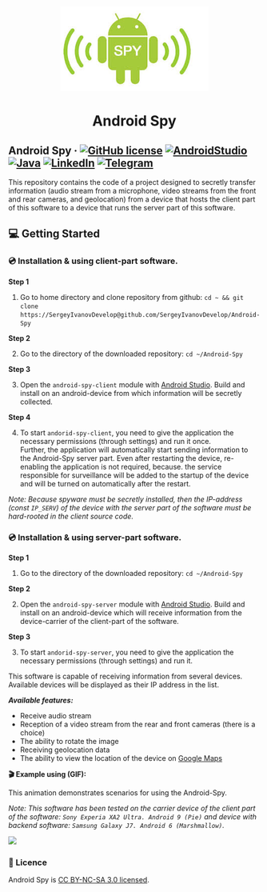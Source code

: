 <p align="center">
  <a href="https://github.com/SergeyIvanovDevelop/Android-Spy">
    <img alt="Android Spy" src="./resources/Android-Spy.jpeg" />
  </a>
</p>
<h1 align="center">
  Android Spy
</h1>

## Android Spy &middot; [![GitHub license](https://img.shields.io/badge/license-CC%20BY--NC--SA%203.0-blue)](./LICENSE) [![AndroidStudio](https://img.shields.io/badge/IDE-AndroidStudio-blue)](https://developer.android.com/studio) [![Java](https://img.shields.io/badge/lang-Java-9cf)](https://www.java.com/) [![LinkedIn](https://img.shields.io/badge/linkedin-Sergey%20Ivanov-blue)](https://www.linkedin.com/in/sergey-ivanov-33413823a/) [![Telegram](https://img.shields.io/badge/telegram-%40SergeyIvanov__dev-blueviolet)](https://t.me/SergeyIvanov_dev) ##

This repository contains the code of a project designed to secretly transfer information (audio stream from a microphone, video streams from the front and rear cameras, and geolocation) from a device that hosts the client part of this software to a device that runs the server part of this software.

## :computer: Getting Started  ##

### :cd: Installation & using client-part software.


**Step 1**

1. Go to home directory and clone repository from github: `cd ~ && git clone https://SergeyIvanovDevelop@github.com/SergeyIvanovDevelop/Android-Spy`

**Step 2**<br>

2. Go to the directory of the downloaded repository: `cd ~/Android-Spy`

**Step 3**<br>

3. Open the `android-spy-client` module with [Android Studio](https://developer.android.com/studio). Build and install on an android-device from which information will be secretly collected.

**Step 4**<br>

4. To start `andorid-spy-client`, you need to give the application the necessary permissions (through settings) and run it once.<br>
Further, the application will automatically start sending information to the Android-Spy server part. Even after restarting the device, re-enabling the application is not required, because. the service responsible for surveillance will be added to the startup of the device and will be turned on automatically after the restart.

_Note: Because spyware must be secretly installed, then the IP-address (const `IP_SERV`) of the device with the server part of the software must be hard-rooted in the client source code._

### :cd: Installation & using server-part software.

**Step 1**<br>

1. Go to the directory of the downloaded repository: `cd ~/Android-Spy`

**Step 2**<br>

2. Open the `android-spy-server` module with [Android Studio](https://developer.android.com/studio). Build and install on an android-device which will receive information from the device-carrier of the client-part of the software.

**Step 3**<br>

3. To start `andorid-spy-server`, you need to give the application the necessary permissions (through settings) and run it.

This software is capable of receiving information from several devices. Available devices will be displayed as their IP address in the list.

***Available features:***

- Receive audio stream
- Reception of a video stream from the rear and front cameras (there is a choice)
- The ability to rotate the image
- Receiving geolocation data
- The ability to view the location of the device on [Google Maps](https://www.google.com/maps)

**:clapper: Example using (GIF):**<br>

This animation demonstrates scenarios for using the Android-Spy.<br>

_Note: This software has been tested on the carrier device of the client part of the software: `Sony Experia XA2 Ultra. Android 9 (Pie)` and device with backend software: `Samsung Galaxy J7. Android 6 (Marshmallow)`._

![](./resources/Android-Spy.gif)

### :bookmark_tabs: Licence ###
Android Spy is [CC BY-NC-SA 3.0 licensed](./LICENSE).
